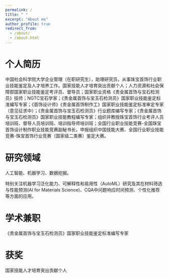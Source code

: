 ```yaml
---
permalink: /
title: " "
excerpt: "About me"
author_profile: true
redirect_from: 
  - /about/
  - /about.html
---
```


个人简历
======
中国社会科学院大学企业管理（在职研究生），助理研究员，从事珠宝首饰行业职业技能鉴定及人才培养工作。国家技能人才培育突出贡献个人；人力资源和社会保障部国家职业技能鉴定考评员、督导员；国家职业资格《贵金属首饰与宝石检测员》技师；NGTC宝石学家；《贵金属首饰与宝玉石检测员》国家职业技能鉴定标准编写专家；《首饰设计师》《贵金属首饰制作工》国家职业技能鉴定标准审定专家（意见征求中）；《贵金属首饰与宝玉石检测员》行业题库编写专家；《贵金属首饰与宝玉石检测员》国家职业技能教程编写专家；组织并教授珠宝首饰行业考评人员培训班、督导人员培训班、培训指导师培训班；全国行业职业技能竞赛-全国珠宝首饰设计制作职业技能竞赛副秘书长，申报组织中国技能大赛、全国行业职业技能竞赛-珠宝首饰行业竞赛（国家级二类赛）鉴定大赛。

研究领域
======
人工智能、机器学习、数据挖掘。

特别关注机器学习泛化能力、可解释性和易用性（AutoML）研究及其在材料筛选与性能预测(AI for Materials Science)、CQA中问题响应时间预测、个性化推荐等方面的应用。


学术兼职
======
《贵金属首饰与宝玉石检测员》国家职业技能鉴定标准编写专家

获奖
======
国家技能人才培育突出贡献个人









